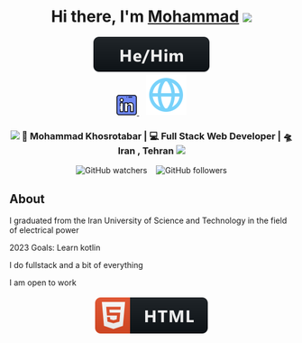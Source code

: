 <div align="center">
   <h1>Hi there, I'm <a href="https://mhkhosrotabar.com">Mohammad</a> <img src="https://media.giphy.com/media/hvRJCLFzcasrR4ia7z/giphy.gif" width="25px"></h1>
  
   <img src="./svg/pronouns/hehim.svg"> 
</div>

<div align="center">
   <a href="https://www.linkedin.com/in/mohammad-khosrotabar-791467276">
      <img height="36" src="./svg/linkedin.png">
   </a>
   &nbsp;&nbsp;
   <a href="https://mhkhosrotabar.com">
      <img src="./svg/global.svg">
   </a>
</div>

<div align="center">
   <h3>
      <img src="https://media.giphy.com/media/WUlplcMpOCEmTGBtBW/giphy.gif" width="30"> 
      🙎 Mohammad Khosrotabar | 💻 Full Stack Web Developer | 🛸 Iran , Tehran 
      <img src="https://media.giphy.com/media/WUlplcMpOCEmTGBtBW/giphy.gif" width="30">
   </h3>
</div>

<div align="center">
   <img alt="GitHub watchers" src="https://img.shields.io/github/watchers/khosrotabar/khosrotabar?color=0f80c1&label=views%20today&logo=github&logoColor=ffffff">
   &nbsp;&nbsp;
   <img alt="GitHub followers" src="https://img.shields.io/github/followers/khosrotabar?color=8bb803&logo=github">
</div>

<div align="left">
   <h2>About</h2>
   <p>I graduated from the Iran University of Science and Technology in the field of electrical power</p>
   <p>2023 Goals: Learn kotlin</p>
   <p>I do fullstack and a bit of everything</p>
   <p>I am open to work</p>
   
</div>





<p align="center">
  <img src="https://raw.githubusercontent.com/8bithemant/8bithemant/master/svg/dev/languages/html.svg" alt="html" style="vertical-align:top; margin:4px">
</p>

<!---
khosrotabar/khosrotabar is a ✨ special ✨ repository because its `README.md` (this file) appears on your GitHub profile.
You can click the Preview link to take a look at your changes.
--->
